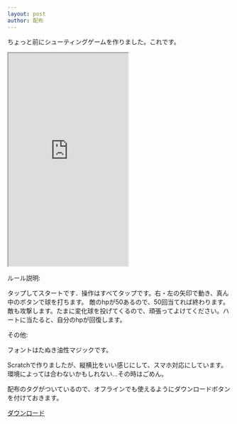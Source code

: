 ```yaml
---
layout: post
author: 配布
---
```

ちょっと前にシューティングゲームを作りました。これです。

<iframe src="https://sirokurokumasan.github.io/assets/distribution/シューティング.html" width="270" height="480"></iframe>

ルール説明:

タップしてスタートです．操作はすべてタップです。右・左の矢印で動き、真ん中のボタンで球を打ちます。
敵のhpが50あるので、50回当てれば終わります。敵も攻撃します。たまに変化球を投げてくるので、頑張ってよけてください。ハートに当たると、自分のhpが回復します。

その他:

フォントはたぬき油性マジックです。

Scratchで作りましたが、縦横比をいい感じにして、スマホ対応にしています。環境によっては合わないかもしれない…その時はごめん。

配布のタグがついているので、オフラインでも使えるようにダウンロードボタンを付けておきます。

<a href="https://sirokurokumasan.github.io/assets/distribution/シューティング.html" download="シューティングゲーム.html" class="btn">ダウンロード</a>
